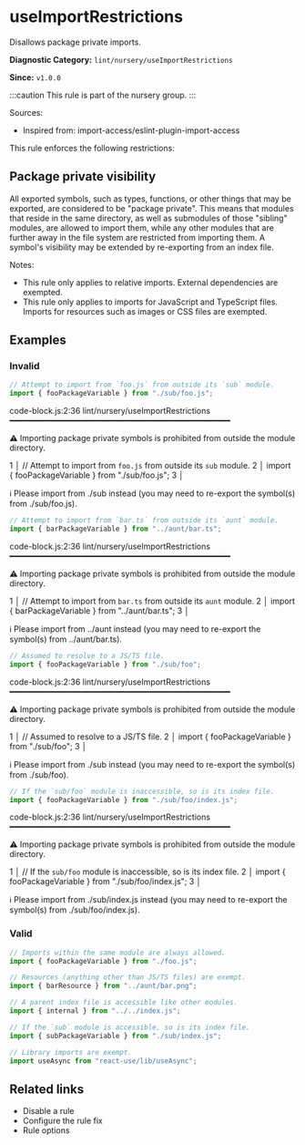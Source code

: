 # useImportRestrictions

Disallows package private imports.

**Diagnostic Category:** `lint/nursery/useImportRestrictions`

**Since:** `v1.0.0`

:::caution
This rule is part of the nursery group.
:::

Sources: 
- Inspired from: import-access/eslint-plugin-import-access

This rule enforces the following restrictions:

## Package private visibility

All exported symbols, such as types, functions, or other things that may be exported, are considered to be "package private". This means that modules that reside in the same directory, as well as submodules of those "sibling" modules, are allowed to import them, while any other modules that are further away in the file system are restricted from importing them. A symbol's visibility may be extended by re-exporting from an index file.

Notes:

- This rule only applies to relative imports. External dependencies are exempted.
- This rule only applies to imports for JavaScript and TypeScript files. Imports for resources such as images or CSS files are exempted.

## Examples

### Invalid

```js
// Attempt to import from `foo.js` from outside its `sub` module.
import { fooPackageVariable } from "./sub/foo.js";
```
code-block.js:2:36 lint/nursery/useImportRestrictions ━━━━━━━━━━━━━━━━━━━━━━━━━━━━━━━━━━━━━━━━━━━━━━

⚠ Importing package private symbols is prohibited from outside the module directory.

1 │ // Attempt to import from `foo.js` from outside its `sub` module.
2 │ import { fooPackageVariable } from "./sub/foo.js";
3 │ 

ℹ Please import from ./sub instead (you may need to re-export the symbol(s) from ./sub/foo.js).

```js
// Attempt to import from `bar.ts` from outside its `aunt` module.
import { barPackageVariable } from "../aunt/bar.ts";
```
code-block.js:2:36 lint/nursery/useImportRestrictions ━━━━━━━━━━━━━━━━━━━━━━━━━━━━━━━━━━━━━━━━━━━━━━

⚠ Importing package private symbols is prohibited from outside the module directory.

1 │ // Attempt to import from `bar.ts` from outside its `aunt` module.
2 │ import { barPackageVariable } from "../aunt/bar.ts";
3 │ 

ℹ Please import from ../aunt instead (you may need to re-export the symbol(s) from ../aunt/bar.ts).

```js
// Assumed to resolve to a JS/TS file.
import { fooPackageVariable } from "./sub/foo";
```
code-block.js:2:36 lint/nursery/useImportRestrictions ━━━━━━━━━━━━━━━━━━━━━━━━━━━━━━━━━━━━━━━━━━━━━━

⚠ Importing package private symbols is prohibited from outside the module directory.

1 │ // Assumed to resolve to a JS/TS file.
2 │ import { fooPackageVariable } from "./sub/foo";
3 │ 

ℹ Please import from ./sub instead (you may need to re-export the symbol(s) from ./sub/foo).

```js
// If the `sub/foo` module is inaccessible, so is its index file.
import { fooPackageVariable } from "./sub/foo/index.js";
```
code-block.js:2:36 lint/nursery/useImportRestrictions ━━━━━━━━━━━━━━━━━━━━━━━━━━━━━━━━━━━━━━━━━━━━━━

⚠ Importing package private symbols is prohibited from outside the module directory.

1 │ // If the `sub/foo` module is inaccessible, so is its index file.
2 │ import { fooPackageVariable } from "./sub/foo/index.js";
3 │ 

ℹ Please import from ./sub/index.js instead (you may need to re-export the symbol(s) from ./sub/foo/index.js).

### Valid

```js
// Imports within the same module are always allowed.
import { fooPackageVariable } from "./foo.js";

// Resources (anything other than JS/TS files) are exempt.
import { barResource } from "../aunt/bar.png";

// A parent index file is accessible like other modules.
import { internal } from "../../index.js";

// If the `sub` module is accessible, so is its index file.
import { subPackageVariable } from "./sub/index.js";

// Library imports are exempt.
import useAsync from "react-use/lib/useAsync";
```

## Related links

- Disable a rule
- Configure the rule fix
- Rule options